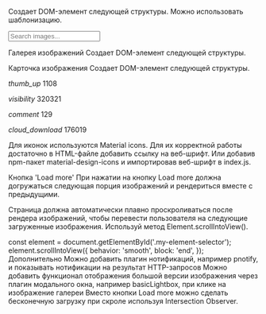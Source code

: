 Создает DOM-элемент следующей структуры. Можно использовать шаблонизацию.

<form class="search-form" id="search-form">
  <input
    type="text"
    name="query"
    autocomplete="off"
    placeholder="Search images..."
  />
</form>
Галерея изображений
Создает DOM-элемент следующей структуры.

<ul class="gallery">
  <!-- Список <li> с карточками изображений -->
</ul>
Карточка изображения
Создает DOM-элемент следующей структуры.

<div class="photo-card">
  <img src="" alt="" />

  <div class="stats">
    <p class="stats-item">
      <i class="material-icons">thumb_up</i>
      1108
    </p>
    <p class="stats-item">
      <i class="material-icons">visibility</i>
      320321
    </p>
    <p class="stats-item">
      <i class="material-icons">comment</i>
      129
    </p>
    <p class="stats-item">
      <i class="material-icons">cloud_download</i>
      176019
    </p>
  </div>
</div>
Для иконок используются Material icons. Для их корректной работы достаточно в HTML-файле добавить ссылку на веб-шрифт.

<link
  href="https://fonts.googleapis.com/icon?family=Material+Icons"
  rel="stylesheet"
/>
Или добавив npm-пакет material-design-icons и импортировав веб-шрифт в index.js.

Кнопка 'Load more' При нажатии на кнопку Load more должна догружаться следующая порция изображений и
рендериться вместе с предыдущими.

Страница должна автоматически плавно проскроливаться после рендера изображений, чтобы перевести
пользователя на следующие загруженные изображения. Используй метод Element.scrollIntoView().

const element = document.getElementById('.my-element-selector'); element.scrollIntoView({ behavior:
'smooth', block: 'end', }); Дополнительно Можно добавить плагин нотификаций, например pnotify, и
показывать нотификации на результат HTTP-запросов Можно добавить функционал отображения большой
версии изображения через плагин модального окна, например basicLightbox, при клике на изображение
галереи Вместо кнопки Load more можно сделать бесконечную загрузку при скроле используя Intersection
Observer.
